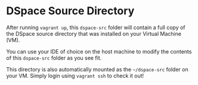 DSpace Source Directory
================================

After running `vagrant up`, this `dspace-src` folder will contain 
a full copy of the DSpace source directory that was installed on
your Virtual Machine (VM).

You can use your IDE of choice on the host machine to modify the
contents of this `dspace-src` folder as you see fit.  

This directory is also automatically mounted as the `~/dspace-src` folder
on your VM. Simply login using `vagrant ssh` to check it out!
